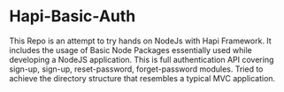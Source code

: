 # Hapi-Basic-Auth

This Repo is an attempt to try hands on NodeJs with Hapi Framework. It includes the usage of Basic Node Packages essentially used while developing a NodeJS application. This is full authentication API covering sign-up, sign-up, reset-password, forget-password modules. Tried to achieve the directory structure that resembles a typical MVC application.
